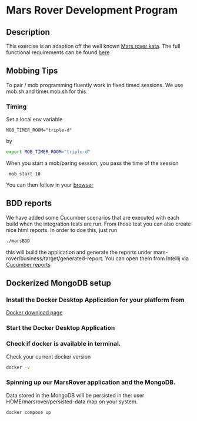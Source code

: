# Mars Rover Development Program

## Description

This exercise is an adaption off the well known [Mars rover kata](https://kata-log.rocks/mars-rover-kata). The full functional requirements can be found [here](REQUIREMENTS.md)

## Mobbing Tips

To pair / mob programming fluently work in fixed timed sessions.
We use mob.sh and timer.mob.sh for this

### Timing
Set a local env variable

```
MOB_TIMER_ROOM="triple-d"
```
by
```bash
export MOB_TIMER_ROOM="triple-d"
```

When you start a mob/paring session, you pass the time of the session

```
 mob start 10
```

You can then follow in your [browser](https://timer.mob.sh/triple-d#)

## BDD reports

We have added some Cucumber scenarios that are executed with each build when the integration tests are run. From those test you can also create nice html reports. In order to doe this, just run 

```bash
./marsBDD
```

this will build the application and generate the reports under mars-rover/business/target/generated-report.
You can open them from Intellij via [Cucumber reports](http://localhost:63342/mars-rover/business/target/generated-report/index.html)



## Dockerized MongoDB setup

### Install the Docker Desktop Application for your platform from
[Docker download page](https://www.docker.com/get-started/)

### Start the Docker Desktop Application

### Check if docker is available in terminal.
Check your current docker version
```bash
docker -v
```

### Spinning up our MarsRover application and the MongoDB.
Data stored in the MongoDB will be persisted in the: user HOME/marsrover/persisted-data map on your system.
```bash
docker compose up
```